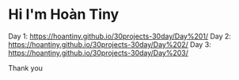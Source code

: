 # Hi I'm Hoàn Tiny

Day 1: https://hoantiny.github.io/30projects-30day/Day%201/
Day 2: https://hoantiny.github.io/30projects-30day/Day%202/
Day 3: https://hoantiny.github.io/30projects-30day/Day%203/

Thank you

